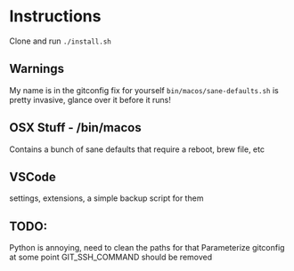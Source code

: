 # Instructions

Clone and run `./install.sh`


## Warnings

My name is in the gitconfig fix for yourself
`bin/macos/sane-defaults.sh` is pretty invasive, glance over it before it runs!


## OSX Stuff - /bin/macos

Contains a bunch of sane defaults that require a reboot, brew file, etc

## VSCode

settings, extensions, a simple backup script for them

## TODO:
Python is annoying, need to clean the paths for that
Parameterize gitconfig at some point
GIT_SSH_COMMAND should be removed
